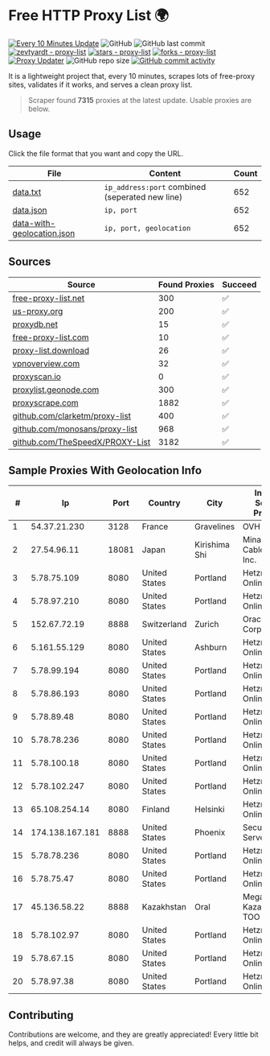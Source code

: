 
# Free HTTP Proxy List 🌍

[![Every 10 Minutes Update](https://github.com/mertguvencli/http-proxy-list/actions/workflows/main.yml/badge.svg?branch=main)](https://github.com/mertguvencli/http-proxy-list/actions/workflows/main.yml)
![GitHub](https://img.shields.io/github/license/mertguvencli/http-proxy-list)
![GitHub last commit](https://img.shields.io/github/last-commit/mertguvencli/http-proxy-list)
[![zevtyardt - proxy-list](https://img.shields.io/static/v1?label=zevtyardt&message=proxy-list&color=blue&logo=github)](https://github.com/zevtyardt/proxy-list "Go to GitHub repo")
[![stars - proxy-list](https://img.shields.io/github/stars/zevtyardt/proxy-list?style=social)](https://github.com/zevtyardt/proxy-list)
[![forks - proxy-list](https://img.shields.io/github/forks/zevtyardt/proxy-list?style=social)](https://github.com/zevtyardt/proxy-list)
[![Proxy Updater](https://github.com/zevtyardt/proxy-list/workflows/Proxy%20Updater/badge.svg)](https://github.com/zevtyardt/proxy-list/actions?query=workflow:"Proxy+Updater")
![GitHub repo size](https://img.shields.io/github/repo-size/zevtyardt/proxy-list)
[![GitHub commit activity](https://img.shields.io/github/commit-activity/m/zevtyardt/proxy-list?logo=commits)](https://github.com/zevtyardt/proxy-list/commits/main)

It is a lightweight project that, every 10 minutes, scrapes lots of free-proxy sites, validates if it works, and serves a clean proxy list.

> Scraper found **7315** proxies at the latest update. Usable proxies are below.

## Usage

Click the file format that you want and copy the URL.

|File|Content|Count|
|----|-------|-----|
|[data.txt](https://raw.githubusercontent.com/mertguvencli/http-proxy-list/main/proxy-list/data.txt)|`ip_address:port` combined (seperated new line)|652|
|[data.json](https://raw.githubusercontent.com/mertguvencli/http-proxy-list/main/proxy-list/data.json)|`ip, port`|652|
|[data-with-geolocation.json](https://raw.githubusercontent.com/mertguvencli/http-proxy-list/main/proxy-list/data-with-geolocation.json)|`ip, port, geolocation`|652|

## Sources

|Source|Found Proxies|Succeed|
|------|-------------|-------|
|[free-proxy-list.net](https://free-proxy-list.net)|300|✅|
|[us-proxy.org](https://www.us-proxy.org)|200|✅|
|[proxydb.net](http://proxydb.net)|15|✅|
|[free-proxy-list.com](https://free-proxy-list.com/?page=&port=&type%5B%5D=http&type%5B%5D=https&up_time=0&search=Search)|10|✅|
|[proxy-list.download](https://www.proxy-list.download/HTTP)|26|✅|
|[vpnoverview.com](https://vpnoverview.com/privacy/anonymous-browsing/free-proxy-servers)|32|✅|
|[proxyscan.io](https://www.proxyscan.io)|0|✅|
|[proxylist.geonode.com](https://proxylist.geonode.com/api/proxy-list?limit=300&page=1&sort_by=lastChecked&sort_type=desc&protocols=http,https)|300|✅|
|[proxyscrape.com](https://api.proxyscrape.com/v2/?request=displayproxies&protocol=http&timeout=10000&country=all&ssl=all&anonymity=all)|1882|✅|
|[github.com/clarketm/proxy-list](https://raw.githubusercontent.com/clarketm/proxy-list/master/proxy-list-raw.txt)|400|✅|
|[github.com/monosans/proxy-list](https://raw.githubusercontent.com/monosans/proxy-list/main/proxies/http.txt)|968|✅|
|[github.com/TheSpeedX/PROXY-List](https://raw.githubusercontent.com/TheSpeedX/PROXY-List/master/http.txt)|3182|✅|


## Sample Proxies With Geolocation Info

|#|Ip|Port|Country|City|Internet Service Provider|
|-|--|----|-------|----|-------------------------|
|1|54.37.21.230|3128|France|Gravelines|OVH SAS|
|2|27.54.96.11|18081|Japan|Kirishima Shi|Minamikyusyu CableTV Net Inc.|
|3|5.78.75.109|8080|United States|Portland|Hetzner Online GmbH|
|4|5.78.97.210|8080|United States|Portland|Hetzner Online GmbH|
|5|152.67.72.19|8888|Switzerland|Zurich|Oracle Corporation|
|6|5.161.55.129|8080|United States|Ashburn|Hetzner Online GmbH|
|7|5.78.99.194|8080|United States|Portland|Hetzner Online GmbH|
|8|5.78.86.193|8080|United States|Portland|Hetzner Online GmbH|
|9|5.78.89.48|8080|United States|Portland|Hetzner Online GmbH|
|10|5.78.78.236|8080|United States|Portland|Hetzner Online GmbH|
|11|5.78.100.18|8080|United States|Portland|Hetzner Online GmbH|
|12|5.78.102.247|8080|United States|Portland|Hetzner Online GmbH|
|13|65.108.254.14|8080|Finland|Helsinki|Hetzner Online GmbH|
|14|174.138.167.181|8888|United States|Phoenix|Secured Servers LLC|
|15|5.78.78.236|8080|United States|Portland|Hetzner Online GmbH|
|16|5.78.75.47|8080|United States|Portland|Hetzner Online GmbH|
|17|45.136.58.22|8888|Kazakhstan|Oral|Megahost Kazakhstan TOO|
|18|5.78.102.97|8080|United States|Portland|Hetzner Online GmbH|
|19|5.78.67.15|8080|United States|Portland|Hetzner Online GmbH|
|20|5.78.97.38|8080|United States|Portland|Hetzner Online GmbH|



## Contributing

Contributions are welcome, and they are greatly appreciated! Every
little bit helps, and credit will always be given.

